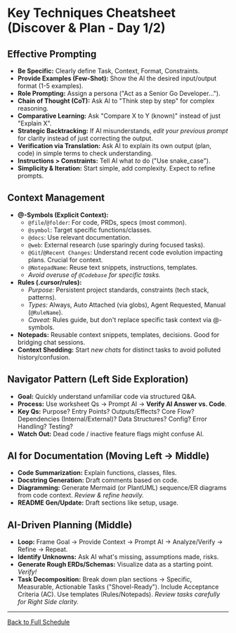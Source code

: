 # Key Techniques Cheatsheet (Discover & Plan - Day 1/2)

## Effective Prompting
*   **Be Specific:** Clearly define Task, Context, Format, Constraints.
*   **Provide Examples (Few-Shot):** Show the AI the desired input/output format (1-5 examples).
*   **Role Prompting:** Assign a persona ("Act as a Senior Go Developer...").
*   **Chain of Thought (CoT):** Ask AI to "Think step by step" for complex reasoning.
*   **Comparative Learning:** Ask "Compare X to Y (known)" instead of just "Explain X".
*   **Strategic Backtracking:** If AI misunderstands, *edit your previous prompt* for clarity instead of just correcting the output.
*   **Verification via Translation:** Ask AI to explain its own output (plan, code) in simple terms to check understanding.
*   **Instructions > Constraints:** Tell AI what *to* do ("Use snake_case").
*   **Simplicity & Iteration:** Start simple, add complexity. Expect to refine prompts.

## Context Management
*   **@-Symbols (Explicit Context):**
    *   `@file`/`@folder`: For code, PRDs, specs (most common).
    *   `@symbol`: Target specific functions/classes.
    *   `@docs`: Use relevant documentation.
    *   `@web`: External research (use sparingly during focused tasks).
    *   `@Git`/`@Recent Changes`: Understand recent code evolution impacting plans. Crucial for context.
    *   `@NotepadName`: Reuse text snippets, instructions, templates.
    *   *Avoid overuse of `@Codebase` for specific tasks.*
*   **Rules (.cursor/rules):**
    *   *Purpose:* Persistent project standards, constraints (tech stack, patterns).
    *   *Types:* Always, Auto Attached (via globs), Agent Requested, Manual (`@RuleName`).
    *   *Caveat:* Rules guide, but don't replace specific task context via @-symbols.
*   **Notepads:** Reusable context snippets, templates, decisions. Good for bridging chat sessions.
*   **Context Shedding:** Start *new chats* for distinct tasks to avoid polluted history/confusion.

## Navigator Pattern (Left Side Exploration)
*   **Goal:** Quickly understand unfamiliar code via structured Q&A.
*   **Process:** Use worksheet Qs -> Prompt AI -> **Verify AI Answer vs. Code**.
*   **Key Qs:** Purpose? Entry Points? Outputs/Effects? Core Flow? Dependencies (Internal/External)? Data Structures? Config? Error Handling? Testing?
*   **Watch Out:** Dead code / inactive feature flags might confuse AI.

## AI for Documentation (Moving Left -> Middle)
*   **Code Summarization:** Explain functions, classes, files.
*   **Docstring Generation:** Draft comments based on code.
*   **Diagramming:** Generate Mermaid (or PlantUML) sequence/ER diagrams from code context. *Review & refine heavily.*
*   **README Gen/Update:** Draft sections like setup, usage.

## AI-Driven Planning (Middle)
*   **Loop:** Frame Goal -> Provide Context -> Prompt AI -> Analyze/Verify -> Refine -> Repeat.
*   **Identify Unknowns:** Ask AI what's missing, assumptions made, risks.
*   **Generate Rough ERDs/Schemas:** Visualize data as a starting point. *Verify!*
*   **Task Decomposition:** Break down plan sections -> Specific, Measurable, Actionable Tasks ("Shovel-Ready"). Include Acceptance Criteria (AC). Use templates (Rules/Notepads). *Review tasks carefully for Right Side clarity.*

---
[Back to Full Schedule](../../README.md) 